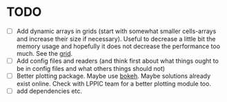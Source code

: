 # TODO
- [ ] Add dynamic arrays in grids (start with somewhat smaller cells-arrays and increase their size if necessary). Useful to decrease a little bit the memory usage and hopefully it does not decrease the performance too much. See the [grid](lppydsmc/data_structures/grid.py).
- [ ] Add config files and readers (and think first about what things ought to be in config files and what others things should not)
- [ ] Better plotting package. Maybe use [bokeh](https://docs.bokeh.org/en/latest/docs/gallery.html). Maybe solutions already exist online. Check with LPPIC team for a better plotting module too.
- [ ] add dependencies etc. 